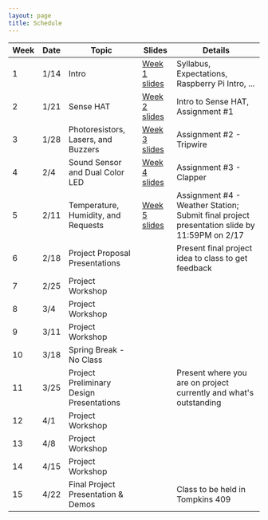 ```yaml
---
layout: page
title: Schedule
---
```


| Week | Date | Topic | Slides | Details |
| ---- | ---- | ----- | ------ | ------- |
|  1 | 1/14 | Intro | [Week 1 slides](files/cs3907IOTpi-week1-intro.pdf) | Syllabus, Expectations, Raspberry Pi Intro, ... |
|  2 | 1/21 | Sense HAT | [Week 2 slides](files/week2-slides.pdf) | Intro to Sense HAT, Assignment #1 |
|  3 | 1/28 | Photoresistors, Lasers, and Buzzers | [Week 3 slides](files/week3-slides.pdf) | Assignment #2 - Tripwire |
|  4 |  2/4 | Sound Sensor and Dual Color LED | [Week 4 slides](files/rpi-week4.pdf) | Assignment #3 - Clapper |
|  5 | 2/11 | Temperature, Humidity, and Requests | [Week 5 slides](files/rpi-week5.pdf) | Assignment #4 - Weather Station; Submit final project presentation slide by 11:59PM on 2/17 |
|  6 | 2/18 | Project Proposal Presentations |    | Present final project idea to class to get feedback |
|  7 | 2/25 | Project Workshop | | |
|  8 |  3/4 | Project Workshop | | | 
|  9 | 3/11 | Project Workshop | | |
| 10 | 3/18 | Spring Break - No Class | | |
| 11 | 3/25 | Project Preliminary Design Presentations |    | Present where you are on project currently and what's outstanding |
| 12 |  4/1 | Project Workshop | | | 
| 13 |  4/8 | Project Workshop | | | 
| 14 | 4/15 | Project Workshop | | |
| 15 | 4/22 | Final Project Presentation & Demos | | Class to be held in Tompkins 409 |
